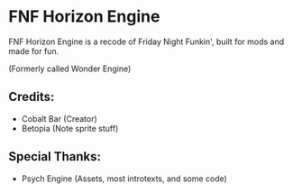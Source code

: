 # FNF Horizon Engine

FNF Horizon Engine is a recode of Friday Night Funkin', built for mods and made for fun.

(Formerly called Wonder Engine)

## Credits:

-   Cobalt Bar (Creator)
-   Betopia (Note sprite stuff)

## Special Thanks:

-   Psych Engine (Assets, most introtexts, and some code)
